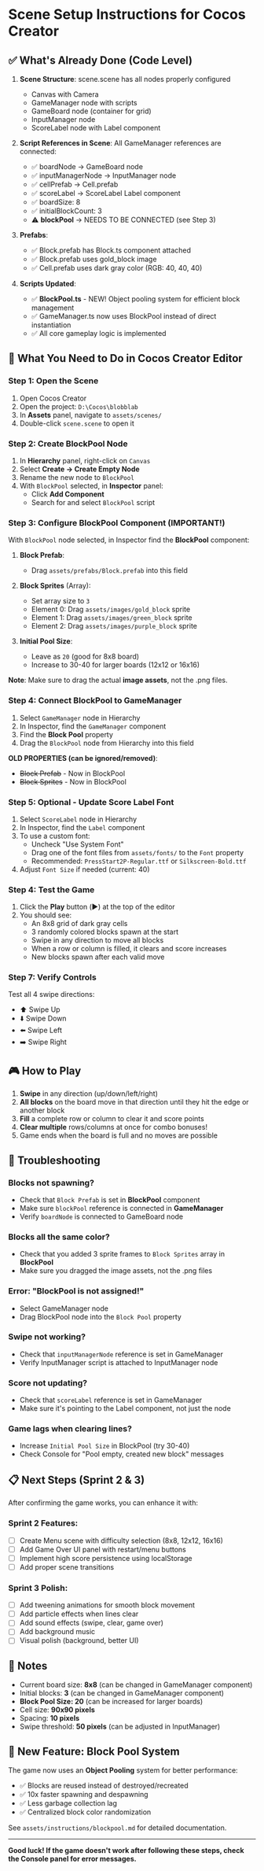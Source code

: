 # Scene Setup Instructions for Cocos Creator

## ✅ What's Already Done (Code Level)

1. **Scene Structure**: scene.scene has all nodes properly configured
   - Canvas with Camera
   - GameManager node with scripts
   - GameBoard node (container for grid)
   - InputManager node
   - ScoreLabel node with Label component

2. **Script References in Scene**: All GameManager references are connected:
   - ✅ boardNode → GameBoard node
   - ✅ inputManagerNode → InputManager node
   - ✅ cellPrefab → Cell.prefab
   - ✅ scoreLabel → ScoreLabel Label component
   - ✅ boardSize: 8
   - ✅ initialBlockCount: 3
   - ⚠️ **blockPool** → NEEDS TO BE CONNECTED (see Step 3)

3. **Prefabs**:
   - ✅ Block.prefab has Block.ts component attached
   - ✅ Block.prefab uses gold_block image
   - ✅ Cell.prefab uses dark gray color (RGB: 40, 40, 40)

4. **Scripts Updated**:
   - ✅ **BlockPool.ts** - NEW! Object pooling system for efficient block management
   - ✅ GameManager.ts now uses BlockPool instead of direct instantiation
   - ✅ All core gameplay logic is implemented

## 🔧 What You Need to Do in Cocos Creator Editor

### Step 1: Open the Scene
1. Open Cocos Creator
2. Open the project: `D:\Cocos\blobblab`
3. In **Assets** panel, navigate to `assets/scenes/`
4. Double-click `scene.scene` to open it

### Step 2: Create BlockPool Node
1. In **Hierarchy** panel, right-click on `Canvas`
2. Select **Create → Create Empty Node**
3. Rename the new node to `BlockPool`
4. With `BlockPool` selected, in **Inspector** panel:
   - Click **Add Component**
   - Search for and select `BlockPool` script

### Step 3: Configure BlockPool Component (IMPORTANT!)
With `BlockPool` node selected, in Inspector find the **BlockPool** component:

1. **Block Prefab**:
   - Drag `assets/prefabs/Block.prefab` into this field

2. **Block Sprites** (Array):
   - Set array size to `3`
   - Element 0: Drag `assets/images/gold_block` sprite
   - Element 1: Drag `assets/images/green_block` sprite
   - Element 2: Drag `assets/images/purple_block` sprite

3. **Initial Pool Size**:
   - Leave as `20` (good for 8x8 board)
   - Increase to 30-40 for larger boards (12x12 or 16x16)

**Note**: Make sure to drag the actual **image assets**, not the .png files.

### Step 4: Connect BlockPool to GameManager
1. Select `GameManager` node in Hierarchy
2. In Inspector, find the `GameManager` component
3. Find the **Block Pool** property
4. Drag the `BlockPool` node from Hierarchy into this field

**OLD PROPERTIES (can be ignored/removed)**:
- ~~Block Prefab~~ - Now in BlockPool
- ~~Block Sprites~~ - Now in BlockPool

### Step 5: Optional - Update Score Label Font
1. Select `ScoreLabel` node in Hierarchy
2. In Inspector, find the `Label` component
3. To use a custom font:
   - Uncheck "Use System Font"
   - Drag one of the font files from `assets/fonts/` to the `Font` property
   - Recommended: `PressStart2P-Regular.ttf` or `Silkscreen-Bold.ttf`
4. Adjust `Font Size` if needed (current: 40)

### Step 4: Test the Game
1. Click the **Play** button (▶️) at the top of the editor
2. You should see:
   - An 8x8 grid of dark gray cells
   - 3 randomly colored blocks spawn at the start
   - Swipe in any direction to move all blocks
   - When a row or column is filled, it clears and score increases
   - New blocks spawn after each valid move

### Step 7: Verify Controls
Test all 4 swipe directions:
- ⬆️ Swipe Up
- ⬇️ Swipe Down
- ⬅️ Swipe Left
- ➡️ Swipe Right

## 🎮 How to Play

1. **Swipe** in any direction (up/down/left/right)
2. **All blocks** on the board move in that direction until they hit the edge or another block
3. **Fill** a complete row or column to clear it and score points
4. **Clear multiple** rows/columns at once for combo bonuses!
5. Game ends when the board is full and no moves are possible

## 🐛 Troubleshooting

### Blocks not spawning?
- Check that `Block Prefab` is set in **BlockPool** component
- Make sure `blockPool` reference is connected in **GameManager**
- Verify `boardNode` is connected to GameBoard node

### Blocks all the same color?
- Check that you added 3 sprite frames to `Block Sprites` array in **BlockPool**
- Make sure you dragged the image assets, not the .png files

### Error: "BlockPool is not assigned!"
- Select GameManager node
- Drag BlockPool node into the `Block Pool` property

### Swipe not working?
- Check that `inputManagerNode` reference is set in GameManager
- Verify InputManager script is attached to InputManager node

### Score not updating?
- Check that `scoreLabel` reference is set in GameManager
- Make sure it's pointing to the Label component, not just the node

### Game lags when clearing lines?
- Increase `Initial Pool Size` in BlockPool (try 30-40)
- Check Console for "Pool empty, created new block" messages

## 📋 Next Steps (Sprint 2 & 3)

After confirming the game works, you can enhance it with:

### Sprint 2 Features:
- [ ] Create Menu scene with difficulty selection (8x8, 12x12, 16x16)
- [ ] Add Game Over UI panel with restart/menu buttons
- [ ] Implement high score persistence using localStorage
- [ ] Add proper scene transitions

### Sprint 3 Polish:
- [ ] Add tweening animations for smooth block movement
- [ ] Add particle effects when lines clear
- [ ] Add sound effects (swipe, clear, game over)
- [ ] Add background music
- [ ] Visual polish (background, better UI)

## 📝 Notes

- Current board size: **8x8** (can be changed in GameManager component)
- Initial blocks: **3** (can be changed in GameManager component)
- **Block Pool Size: 20** (can be increased for larger boards)
- Cell size: **90x90 pixels**
- Spacing: **10 pixels**
- Swipe threshold: **50 pixels** (can be adjusted in InputManager)

## 🚀 New Feature: Block Pool System

The game now uses an **Object Pooling** system for better performance:
- ✅ Blocks are reused instead of destroyed/recreated
- ✅ 10x faster spawning and despawning
- ✅ Less garbage collection lag
- ✅ Centralized block color randomization

See `assets/instructions/blockpool.md` for detailed documentation.

---

**Good luck! If the game doesn't work after following these steps, check the Console panel for error messages.**
